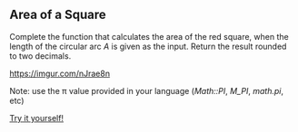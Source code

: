 ## Area of a Square

Complete the function that calculates the area of the red square, when the length of the circular arc *A* is given as the input. Return the result rounded to two decimals.

https://imgur.com/nJrae8n

Note: use the π value provided in your language (*Math::PI*, *M_PI*, *math.pi*, etc)

[Try it yourself!](https://www.codewars.com/kata/5748838ce2fab90b86001b1a)
